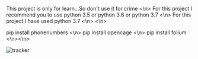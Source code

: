 This project is only for learn...So don't use it for crime <\n> 
For this project I recommend you to use python 3.5 or python 3.6 or python 3.7 <\n>
For this project I have used python 3.7 <\n> <\n>

pip install phonenumbers <\n>
pip install opencage <\n>
pip install folium <\n><\n>

![tracker](https://user-images.githubusercontent.com/81034032/192033206-5b1d7053-1286-4bfe-b8a9-31f227abd836.jpg)
